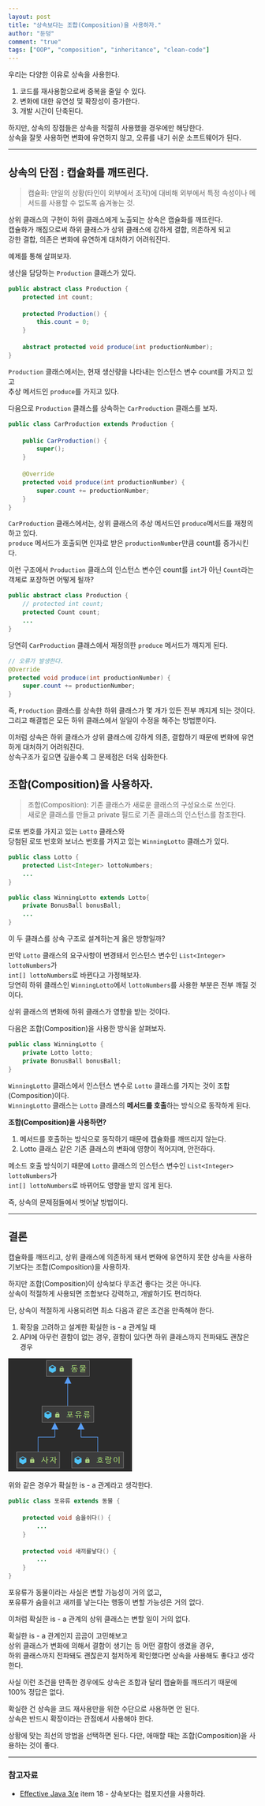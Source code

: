 ```yaml
---
layout: post  
title: "상속보다는 조합(Composition)을 사용하자."  
author: "둔덩"
comment: "true"
tags: ["OOP", "composition", "inheritance", "clean-code"]
---
```


우리는 다양한 이유로 상속을 사용한다.

1.  코드를 재사용함으로써 중복을 줄일 수 있다.
2.  변화에 대한 유연성 및 확장성이 증가한다.
3.  개발 시간이 단축된다.

하지만, 상속의 장점들은 상속을 적절히 사용했을 경우에만 해당한다.  
상속을 잘못 사용하면 변화에 유연하지 않고, 오류를 내기 쉬운 소프트웨어가 된다.

---

## 상속의 단점 : 캡슐화를 깨뜨린다.

> 캡슐화: 만일의 상황(타인이 외부에서 조작)에 대비해 외부에서 특정 속성이나 메서드를 사용할 수 없도록 숨겨놓는 것.

상위 클래스의 구현이 하위 클래스에게 노출되는 상속은 캡슐화를 깨뜨린다.  
캡슐화가 깨짐으로써 하위 클래스가 상위 클래스에 강하게 결합, 의존하게 되고  
강한 결합, 의존은 변화에 유연하게 대처하기 어려워진다.

예제를 통해 살펴보자.

생산을 담당하는 `Production` 클래스가 있다.

```java
public abstract class Production {
    protected int count;

    protected Production() {
        this.count = 0;
    }

    abstract protected void produce(int productionNumber);
}
```

`Production` 클래스에서는, 현재 생산량을 나타내는 인스턴스 변수 count를 가지고 있고  
추상 메서드인 `produce`를 가지고 있다.

다음으로 `Production` 클래스를 상속하는 `CarProduction` 클래스를 보자.

```java
public class CarProduction extends Production {

    public CarProduction() {
        super();
    }

    @Override
    protected void produce(int productionNumber) {
        super.count += productionNumber;
    }
}
```

`CarProduction` 클래스에서는, 상위 클래스의 추상 메서드인 `produce`메서드를 재정의하고 있다.  
`produce` 메서드가 호출되면 인자로 받은 `productionNumber`만큼 count를 증가시킨다.

이런 구조에서 `Production` 클래스의 인스턴스 변수인 count를 `int`가 아닌 `Count`라는 객체로 포장하면 어떻게 될까?

```java
public abstract class Production {
    // protected int count;
    protected Count count;
    ...
}    
```

당연히 `CarProduction` 클래스에서 재정의한 `produce` 메서드가 깨지게 된다.

```java
// 오류가 발생한다.
@Override
protected void produce(int productionNumber) {
    super.count += productionNumber;
}
```

즉, `Production` 클래스를 상속한 하위 클래스가 몇 개가 있든 전부 깨지게 되는 것이다.  
그리고 해결법은 모든 하위 클래스에서 일일이 수정을 해주는 방법뿐이다.

이처럼 상속은 하위 클래스가 상위 클래스에 강하게 의존, 결합하기 때문에 변화에 유연하게 대처하기 어려워진다.  
상속구조가 깊으면 깊을수록 그 문제점은 더욱 심화한다.

## 조합(Composition)을 사용하자.

> 조합(Composition): 기존 클래스가 새로운 클래스의 구성요소로 쓰인다.  
> 새로운 클래스를 만들고 private 필드로 기존 클래스의 인스턴스를 참조한다.

로또 번호를 가지고 있는 `Lotto` 클래스와  
당첨된 로또 번호와 보너스 번호를 가지고 있는 `WinningLotto` 클래스가 있다.

```java
public class Lotto {
    protected List<Integer> lottoNumbers;
    ...
}
```

```java
public class WinningLotto extends Lotto{
    private BonusBall bonusBall;
    ...
}
```

이 두 클래스를 상속 구조로 설계하는게 옳은 방향일까?

만약 `Lotto` 클래스의 요구사항이 변경돼서 인스턴스 변수인 `List<Integer> lottoNumbers`가  
`int[] lottoNumbers`로 바뀐다고 가정해보자.  
당연히 하위 클래스인 `WinningLotto`에서 `lottoNumbers`를 사용한 부분은 전부 깨질 것이다.

상위 클래스의 변화에 하위 클래스가 영향을 받는 것이다.

다음은 조합(Composition)을 사용한 방식을 살펴보자.

```java
public class WinningLotto {
    private Lotto lotto;
    private BonusBall bonusBall;
}
```

`WinningLotto` 클래스에서 인스턴스 변수로 `Lotto` 클래스를 가지는 것이 조합(Composition)이다.  
`WinningLotto` 클래스는 `Lotto` 클래스의 **메서드를 호출**하는 방식으로 동작하게 된다.

**조합(Composition)을 사용하면?**

1.  메서드를 호출하는 방식으로 동작하기 때문에 캡슐화를 깨뜨리지 않는다.
2.  Lotto 클래스 같은 기존 클래스의 변화에 영향이 적어지며, 안전하다.

메소드 호출 방식이기 때문에 `Lotto` 클래스의 인스턴스 변수인 `List<Integer> lottoNumbers`가  
`int[] lottoNumbers`로 바뀌어도 영향을 받지 않게 된다.

즉, 상속의 문제점들에서 벗어날 방법이다.

---

## 결론

캡슐화를 깨뜨리고, 상위 클래스에 의존하게 돼서 변화에 유연하지 못한 상속을 사용하기보다는 조합(Composition)을 사용하자.

하지만 조합(Composition)이 상속보다 무조건 좋다는 것은 아니다.  
상속이 적절하게 사용되면 조합보다 강력하고, 개발하기도 편리하다.

단, 상속이 적절하게 사용되려면 최소 다음과 같은 조건을 만족해야 한다.

1.  확장을 고려하고 설계한 확실한 is - a 관계일 때
2.  API에 아무런 결함이 없는 경우, 결함이 있다면 하위 클래스까지 전파돼도 괜찮은 경우

![상속 예제 이미지](../images/inheritance-example.png)

위와 같은 경우가 확실한 is - a 관계라고 생각한다.

```java
public class 포유류 extends 동물 {

    protected void 숨을쉬다() {
        ...
    }

    protected void 새끼를낳다() {
        ...
    }
}
```

포유류가 동물이라는 사실은 변할 가능성이 거의 없고,  
포유류가 숨을쉬고 새끼를 낳는다는 행동이 변할 가능성은 거의 없다.

이처럼 확실한 is - a 관계의 상위 클래스는 변할 일이 거의 없다.

확실한 is - a 관계인지 곰곰이 고민해보고  
상위 클래스가 변화에 의해서 결함이 생기는 등 어떤 결함이 생겼을 경우,  
하위 클래스까지 전파돼도 괜찮은지 철저하게 확인했다면 상속을 사용해도 좋다고 생각한다.

사실 이런 조건을 만족한 경우에도 상속은 조합과 달리 캡슐화를 깨뜨리기 때문에 100% 정답은 없다.

확실한 건 상속을 코드 재사용만을 위한 수단으로 사용하면 안 된다.  
상속은 반드시 확장이라는 관점에서 사용해야 한다.

상황에 맞는 최선의 방법을 선택하면 된다. 다만, 애매할 때는 조합(Composition)을 사용하는 것이 좋다.

---

### 참고자료

-   [Effective Java 3/e](http://www.yes24.com/Product/Goods/65551284) item 18 - 상속보다는 컴포지션을 사용하라.
